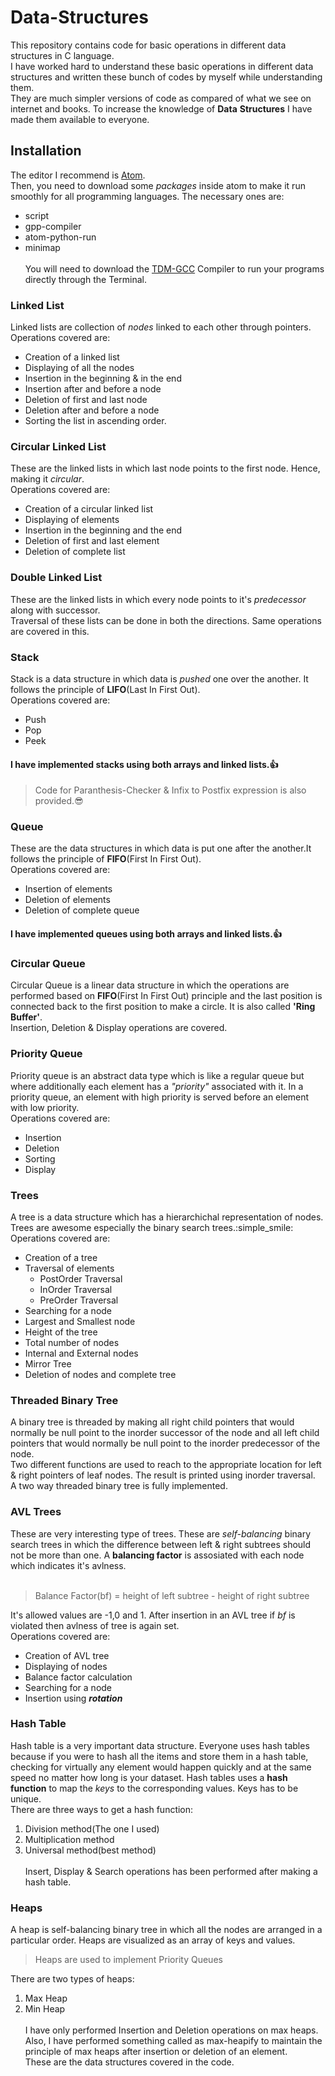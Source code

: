 # Data-Structures
This repository contains code for basic operations in different data structures in C language.<br />
I have worked hard to understand these basic operations in different data structures and written these bunch of codes by myself while understanding them.<br />
They are much simpler versions of code as compared of what we see on internet and books. To increase the knowledge of **Data** **Structures** I have made
them available to everyone. <br />
## Installation
The editor I recommend is [Atom](https://atom.io/).<br />
Then, you need to download some *packages* inside atom to make it run smoothly for all programming languages. The necessary ones are:
- script
- gpp-compiler
- atom-python-run
- minimap<br /><br />
You will need to download the [TDM-GCC](https://sourceforge.net/projects/tdm-gcc/) Compiler to run your programs directly through the Terminal.
### Linked List
Linked lists are collection of *nodes* linked to each other through pointers.<br />
Operations covered are:<br />
- Creation of a linked list
- Displaying of all the nodes
- Insertion in the beginning & in the end
- Insertion after and before a node
- Deletion of first and last node
- Deletion after and before a node
- Sorting the list in ascending order.<br />
### Circular Linked List
These are the linked lists  in which last node points to the first node. Hence, making it *circular*.<br />
Operations covered are:
- Creation of a circular linked list
- Displaying of elements
- Insertion in the beginning and the end
- Deletion of first and last element
- Deletion of complete list
### Double Linked List
These are the linked lists in which every node points to it's *predecessor* along with successor.<br />
Traversal of these lists can be done in both the directions. Same operations are covered in this.
### Stack
Stack is a data structure in which data is *pushed* one over the another. It follows the principle of **LIFO**(Last In First Out).<br />
Operations covered are:
- Push
- Pop
- Peek
#### I have implemented stacks using both arrays and linked lists.:+1:<br />
> Code for Paranthesis-Checker & Infix to Postfix expression is also provided.:sunglasses:
### Queue
These are the data structures in which data is put one after the another.It follows the principle of **FIFO**(First In First Out).<br />
Operations covered are:
- Insertion of elements
- Deletion of elements
- Deletion of complete queue
#### I have implemented queues using both arrays and linked lists.:+1:<br />
### Circular Queue
Circular Queue is a linear data structure in which the operations are performed based on **FIFO**(First In First Out) 
principle and the last position is connected back to the first position to make a circle. It is also called **'Ring Buffer'**.<br />
Insertion, Deletion & Display operations are covered.
### Priority Queue
Priority queue is an abstract data type which is like a regular queue but where additionally each element has a *"priority"* associated with it.
In a priority queue, an element with high priority is served before an element with low priority.<br />
Operations covered are:
- Insertion
- Deletion
- Sorting
- Display
### Trees
A tree is a data structure which has a hierarchichal representation of nodes. Trees are awesome especially the binary search trees.:simple_smile:<br />
Operations covered are:
- Creation of a tree
- Traversal of elements
  - PostOrder Traversal
  - InOrder Traversal
  - PreOrder Traversal
- Searching for a node
- Largest and Smallest node
- Height of the tree
- Total number of nodes
- Internal and External nodes
- Mirror Tree
- Deletion of nodes and complete tree
### Threaded Binary Tree
A binary tree is threaded by making all right child pointers that would normally be null point to the inorder successor of the node
and all left child pointers that would normally be null point to the inorder predecessor of the node.<br />
Two different functions are used to reach to the appropriate location for left & right pointers of leaf nodes. The result is printed using inorder traversal.<br />A two way threaded binary tree is fully implemented. 
### AVL Trees
These are very interesting type of trees. These are *self-balancing* binary search trees in which the difference between left & right subtrees should not be more than one. A **balancing factor** is assosiated with each node which indicates it's avlness.<br /><br />
  > Balance Factor(bf) = height of left subtree - height of right subtree
  
  
  It's allowed values are -1,0 and 1. After insertion in an AVL tree if *bf* is violated then avlness of tree is again set.<br />
Operations covered are:
- Creation of AVL tree
- Displaying of nodes
- Balance factor calculation
- Searching for a node
- Insertion using ***rotation***<br />
### Hash Table
Hash table is a very important data structure. Everyone uses hash tables because if you were to hash all the items and store them in a hash table, checking for virtually any element would happen quickly and at the same speed no matter how long is your dataset. Hash tables uses a **hash function** to map the *keys* to the corresponding values. Keys has to be unique.<br />
There are three ways to get a hash function:
1. Division method(The one I used)
2. Multiplication method
3. Universal method(best method)<br /><br />
Insert, Display & Search operations has been performed after making a hash table.
### Heaps
A heap is self-balancing binary tree in which all the nodes are arranged in a particular order. Heaps are visualized as an array of keys and values.<br />
  > Heaps are used to implement Priority Queues
  
There are two types of heaps:
1. Max Heap
2. Min Heap<br /><br />
I have only performed Insertion and Deletion operations on max heaps. Also, I have performed something called as max-heapify to maintain the principle of max heaps after insertion or deletion of an element.
<br />These are the data structures covered in the code.<br />

